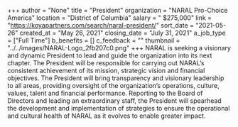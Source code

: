 +++
author = "None"
title = "President"
organization = "NARAL Pro-Choice America"
location = "District of Columbia"
salary = " $275,000"
link = "https://koyapartners.com/search/naral-president/"
sort_date = "2021-05-26"
created_at = "May 26, 2021"
closing_date = "July 31, 2021"
a_job_type = ["Full Time"]
b_benefits = []
c_feedback = ""
thumbnail = "../../images/NARAL-Logo_2fb207c0.png"
+++
NARAL is seeking a visionary and dynamic President to lead and guide the organization into its next chapter. The President will be responsible for carrying out NARAL’s consistent achievement of its mission, strategic vision and financial objectives. The President will bring transparency and visionary leadership to all areas, providing oversight of the organization’s operations, culture, values, talent and financial performance. Reporting to the Board of Directors and leading an extraordinary staff, the President will spearhead the development and implementation of strategies to ensure the operational and cultural health of NARAL as it evolves to enable greater impact.